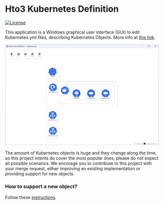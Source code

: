 Hto3 Kubernetes Definition
========================================

[![License](https://img.shields.io/github/license/HTO3/Hto3.KubernetesDefinition)](https://github.com/HTO3/Hto3.KubernetesDefinition/blob/master/LICENSE)

This application is a Windows graphical user interface (GUI) to edit Kubernetes yml files, describing Kubernetes Objects. More info at [this link](https://kubernetes.io/docs/concepts/overview/working-with-objects/kubernetes-objects/).

![mainscreen](docs/main_screen.png)

The amount of Kubernetes objects is huge and they change along the time, so this project intents do cover the most popular ones, please do not expect all possible scenarios. We encorage you to contribute to this project with your merge request, either improving an existing implementation or providing support for new objects.

### How to support a new object?

Follow these [instructions](docs/NEW_OBJECT.md).